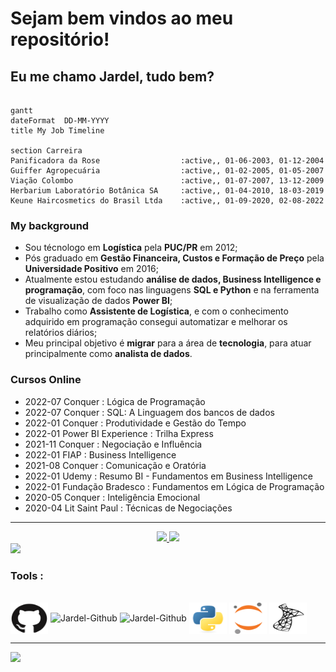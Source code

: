 # Sejam bem vindos ao meu repositório! 
## Eu me chamo Jardel, tudo bem?

```mermaid

gantt
dateFormat  DD-MM-YYYY
title My Job Timeline

section Carreira
Panificadora da Rose                  :active,, 01-06-2003, 01-12-2004
Guiffer Agropecuária                  :active,, 01-02-2005, 01-05-2007
Viação Colombo                        :active,, 01-07-2007, 13-12-2009
Herbarium Laboratório Botânica SA     :active,, 01-04-2010, 18-03-2019
Keune Haircosmetics do Brasil Ltda    :active,, 01-09-2020, 02-08-2022

```
### My background

- Sou técnologo em **Logística** pela **PUC/PR** em 2012;
- Pós graduado em **Gestão Financeira, Custos e Formação de Preço** pela **Universidade Positivo** em 2016;
- Atualmente estou estudando **análise de dados, Business Intelligence e programação**, com foco nas linguagens **SQL e Python** e na ferramenta de visualização de dados **Power BI**;
- Trabalho como **Assistente de Logística**, e com o conhecimento adquirido em programação consegui automatizar e melhorar os relatórios diários;
- Meu principal objetivo é **migrar** para a área de **tecnologia**, para atuar principalmente como **analista de dados**.

### Cursos Online

* 2022-07   Conquer : Lógica de Programação
* 2022-07   Conquer : SQL: A Linguagem dos bancos de dados
* 2022-01   Conquer : Produtividade e Gestão do Tempo
* 2022-01   Power BI Experience : Trilha Express
* 2021-11   Conquer : Negociação e Influência
* 2022-01   FIAP : Business Intelligence
* 2021-08   Conquer : Comunicação e Oratória
* 2022-01   Udemy : Resumo BI - Fundamentos em Business Intelligence
* 2022-01   Fundação Bradesco : Fundamentos em Lógica de Programação
* 2020-05   Conquer : Inteligência Emocional
* 2020-04   Lit Saint Paul  : Técnicas de Negociações


<hr>

<div  align="center">
  <a href="https://github.com/JardelSilva-86">
  <img height="180em" src="https://github-readme-stats.vercel.app/api?username=JardelSilva-86&show_icons=true&theme=algolia&include_all_commits=true&count_private=true"/>
  <img height="180em" src="https://github-readme-stats.vercel.app/api/top-langs/?username=JardelSilva-86&layout=compact&langs_count=16&theme=algolia"/>
</div>
 
 <div>
   <a href="https://www.linkedin.com/in/jardeldasilva1986/" target="_blank"><img src="https://img.shields.io/badge/-LinkedIn-%230077B5?style=for-the-    badge&logo=linkedin&logoColor=white" target="_blank"></a> 
 </div>
 
 ### Tools :
 <div style="display: inline_block"><br> 
  <img align="center" alt="Jardel-GitHub""30" height="50" width="60" src="https://raw.githubusercontent.com/devicons/devicon/master/icons/github/github-original.svg">
  <img align="center" alt="Jardel-Github""30" height = "50" width="60" src = "https://raw.githubusercontent.com/microsoft/PowerBI-Icons/main/SVG/Power-Query-Colored.svg">
  <img align="center" alt="Jardel-Github""30" height = "50" width="60" src = "https://raw.githubusercontent.com/microsoft/PowerBI-Icons/main/SVG/Power-BI.svg">
  <img align="center" alt="Jardel-Python""30" height="50" width="60" src="https://raw.githubusercontent.com/devicons/devicon/master/icons/python/python-original.svg">
  <img align="center" alt="Romulo-Jupyter"30" height="50" width="60" src="https://raw.githubusercontent.com/devicons/devicon/master/icons/jupyter/jupyter-original.svg">
  <img align="center" alt="Jardel-SqlServer""30" height="50" width="60" src="https://github.com/devicons/devicon/blob/master/icons/microsoftsqlserver/microsoftsqlserver-plain.svg">
</div>
<hr>

![](https://komarev.com/ghpvc/?username=your-JardelSilva-86)
